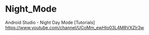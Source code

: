 # Night_Mode
Android Studio - Night Day Mode [Tutorials]
https://www.youtube.com/channel/UCoMm_ewHIo03L4M8VXZlr3w
